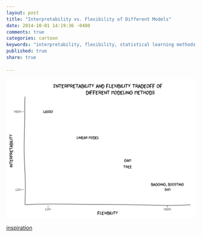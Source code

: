 ```yaml
---
layout: post
title: "Interpretability vs. Flexibility of Different Models"
date: 2014-10-01 14:19:36 -0400
comments: true
categories: cartoon
keywords: "interpretability, flexibility, statistical learning methods, machine learning methods, xkcd, R xkcd package"
published: true
share: true

---
```

![](/images/xkcd-interpretability-vs-flexibility.png)

[inspiration](http://www-bcf.usc.edu/~gareth/ISL/)
